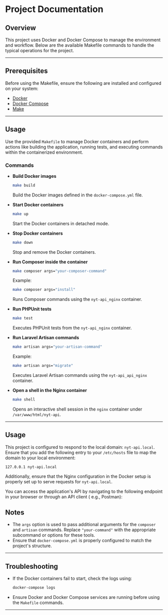 # Project Documentation

## Overview

This project uses Docker and Docker Compose to manage the environment and workflow. Below are the available Makefile
commands to handle the typical operations for the project.

---

## Prerequisites

Before using the Makefile, ensure the following are installed and configured on your system:

- [Docker](https://docs.docker.com/get-docker/)
- [Docker Compose](https://docs.docker.com/compose/install/)
- [Make](https://www.gnu.org/software/make/)

---

## Usage

Use the provided `Makefile` to manage Docker containers and perform actions like building the application, running
tests, and executing commands within the containerized environment.

### Commands

- **Build Docker images**
  ```bash
  make build
  ```
  Build the Docker images defined in the `docker-compose.yml` file.

- **Start Docker containers**
  ```bash
  make up
  ```
  Start the Docker containers in detached mode.

- **Stop Docker containers**
  ```bash
  make down
  ```
  Stop and remove the Docker containers.

- **Run Composer inside the container**
  ```bash
  make composer args="your-composer-command"
  ```
  Example:
  ```bash
  make composer args="install"
  ```
  Runs Composer commands using the `nyt-api_nginx` container.

- **Run PHPUnit tests**
  ```bash
  make test
  ```
  Executes PHPUnit tests from the `nyt-api_nginx` container.

- **Run Laravel Artisan commands**
  ```bash
  make artisan args="your-artisan-command"
  ```
  Example:
  ```bash
  make artisan args="migrate"
  ```
  Executes Laravel Artisan commands using the `nyt-api_api_nginx` container.

- **Open a shell in the Nginx container**
  ```bash
  make shell
  ```
  Opens an interactive shell session in the `nginx` container under `/var/www/html/nyt-api`.

---

## Usage
This project is configured to respond to the local domain: `nyt-api.local`.
Ensure that you add the following entry to your `/etc/hosts` file to map the domain to your local environment:

```
127.0.0.1 nyt-api.local
```

Additionally, ensure that the Nginx configuration in the Docker setup is properly set up to serve requests for
`nyt-api.local`.

You can access the application's API by navigating to the following endpoint in your browser or through an API client (
e.g., Postman):

## Notes

- The `args` option is used to pass additional arguments for the `composer` and `artisan` commands. Replace
  `"your-command"` with the appropriate subcommand or options for these tools.
- Ensure that `docker-compose.yml` is properly configured to match the project's structure.

---

## Troubleshooting

- If the Docker containers fail to start, check the logs using:
  ```bash
  docker-compose logs
  ```
- Ensure Docker and Docker Compose services are running before using the `Makefile` commands.

---